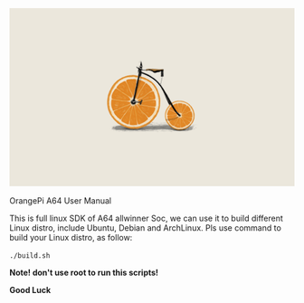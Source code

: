 ![Alt text](Documentation/OrangePiBGP.jpg?raw=true "Title")

OrangePi A64 User Manual

This is full linux SDK of A64 allwinner Soc, we can use it to build different 
Linux distro, include Ubuntu, Debian and ArchLinux. Pls use command to build 
your Linux distro, as follow:

`./build.sh`

**Note! don't use root to run this scripts!**

**Good Luck**
